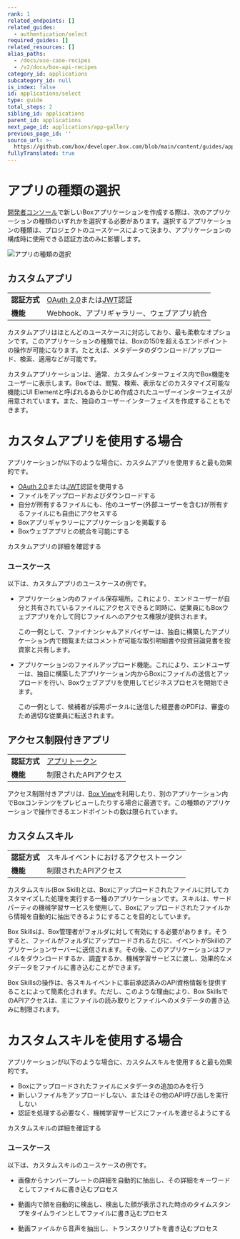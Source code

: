 ```yaml
---
rank: 1
related_endpoints: []
related_guides:
  - authentication/select
required_guides: []
related_resources: []
alias_paths:
  - /docs/use-case-recipes
  - /v2/docs/box-api-recipes
category_id: applications
subcategory_id: null
is_index: false
id: applications/select
type: guide
total_steps: 2
sibling_id: applications
parent_id: applications
next_page_id: applications/app-gallery
previous_page_id: ''
source_url: >-
  https://github.com/box/developer.box.com/blob/main/content/guides/applications/select.md
fullyTranslated: true
---
```

# アプリの種類の選択

[開発者コンソール][dev-console]で新しいBoxアプリケーションを作成する際は、次のアプリケーションの種類のいずれかを選択する必要があります。選択するアプリケーションの種類は、プロジェクトのユースケースによって決まり、アプリケーションの構成時に使用できる認証方法のみに影響します。

<ImageFrame shadow center>

![アプリの種類の選択](images/select-app-type.png)

</ImageFrame>

## カスタムアプリ

<!-- markdownlint-disable line-length -->

|          |                                    |
| -------- | ---------------------------------- |
| **認証方式** | [OAuth 2.0][oauth2]または[JWT][jwt]認証 |
| **機能**   | Webhook、アプリギャラリー、ウェブアプリ統合          |

<!-- markdownlint-enable line-length -->

カスタムアプリはほとんどのユースケースに対応しており、最も柔軟なオプションです。このアプリケーションの種類では、Boxの150を超えるエンドポイントの操作が可能になります。たとえば、メタデータのダウンロード/アップロード、検索、適用などが可能です。

カスタムアプリケーションは、通常、カスタムインターフェイス内でBox機能をユーザーに表示します。Boxでは、閲覧、検索、表示などのカスタマイズ可能な機能にUI Elementと呼ばれるあらかじめ作成されたユーザーインターフェイスが用意されています。また、独自のユーザーインターフェイスを作成することもできます。

<Message>

# カスタムアプリを使用する場合

アプリケーションが以下のような場合に、カスタムアプリを使用すると最も効果的です。

* [OAuth 2.0][oauth2]または[JWT][jwt]認証を使用する
* ファイルをアップロードおよびダウンロードする
* 自分が所有するファイルにも、他のユーザー(外部ユーザーを含む)が所有するファイルにも自由にアクセスする
* Boxアプリギャラリーにアプリケーションを掲載する
* Boxウェブアプリとの統合を可能にする

</Message>

<CTA to="g://applications/custom-apps">

カスタムアプリの詳細を確認する

</CTA>

### ユースケース

以下は、カスタムアプリのユースケースの例です。

* アプリケーション内のファイル保存場所。これにより、エンドユーザーが自分と共有されているファイルにアクセスできると同時に、従業員にもBoxウェブアプリを介して同じファイルへのアクセス権限が提供されます。

  この一例として、ファイナンシャルアドバイザーは、独自に構築したアプリケーション内で閲覧またはコメントが可能な取引明細書や投資目論見書を投資家と共有します。

* アプリケーションのファイルアップロード機能。これにより、エンドユーザーは、独自に構築したアプリケーション内からBoxにファイルの送信とアップロードを行い、Boxウェブアプリを使用してビジネスプロセスを開始できます。

  この一例として、候補者が採用ポータルに送信した経歴書のPDFは、審査のため適切な従業員に転送されます。

## アクセス制限付きアプリ

|          |                      |
| -------- | -------------------- |
| **認証方式** | [アプリトークン][app-token] |
| **機能**   | 制限されたAPIアクセス         |

アクセス制限付きアプリは、[Box View][view-app]を利用したり、別のアプリケーション内でBoxコンテンツをプレビューしたりする場合に最適です。この種類のアプリケーションで操作できるエンドポイントの数は限られています。

## カスタムスキル

|          |                     |
| -------- | ------------------- |
| **認証方式** | スキルイベントにおけるアクセストークン |
| **機能**   | 制限されたAPIアクセス        |

カスタムスキル(Box Skill)とは、Boxにアップロードされたファイルに対してカスタマイズした処理を実行する一種のアプリケーションです。スキルは、サードパーティの機械学習サービスを使用して、Boxにアップロードされたファイルから情報を自動的に抽出できるようにすることを目的としています。

Box Skillsは、Box管理者がフォルダに対して有効にする必要があります。そうすると、ファイルがフォルダにアップロードされるたびに、イベントがSkillのアプリケーションサーバーに送信されます。その後、このアプリケーションはファイルをダウンロードするか、調査するか、機械学習サービスに渡し、効果的なメタデータをファイルに書き込むことができます。

Box Skillsの操作は、各スキルイベントに事前承認済みのAPI資格情報を提供することによって簡素化されます。ただし、このような理由により、Box SkillsでのAPIアクセスは、主にファイルの読み取りとファイルへのメタデータの書き込みに制限されます。

<Message>

# カスタムスキルを使用する場合

アプリケーションが以下のような場合に、カスタムスキルを使用すると最も効果的です。

* Boxにアップロードされたファイルにメタデータの追加のみを行う
* 新しいファイルをアップロードしない、またはその他のAPI呼び出しを実行しない
* 認証を処理する必要なく、機械学習サービスにファイルを渡せるようにする

</Message>

<CTA to="g://applications/custom-skills">

カスタムスキルの詳細を確認する

</CTA>

### ユースケース

以下は、カスタムスキルのユースケースの例です。

* 画像からナンバープレートの詳細を自動的に抽出し、その詳細をキーワードとしてファイルに書き込むプロセス

* 動画内で顔を自動的に検出し、検出した顔が表示された時点のタイムスタンプをタイムラインとしてファイルに書き込むプロセス

* 動画ファイルから音声を抽出し、トランスクリプトを書き込むプロセス

[oauth2]: g://authentication/oauth2

[jwt]: g://authentication/jwt

[app-token]: g://authentication/app-token

[custom-apps]: g://applications/custom-apps

[dev-console]: https://app.box.com/developers/console

[view-app]: https://developer.box.com/guides/embed/box-view/
